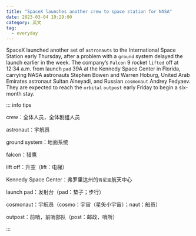 ```yaml
---
title: "SpaceX launches another crew to space station for NASA"
date: 2023-03-04 19:29:00
category: 英文
tag:
  - everyday
---
```


SpaceX launched another set of `astronauts` to the International Space Station early Thursday, after a problem with a `ground` system delayed the launch earlier in the week. The company’s `Falcon` 9 rocket `lifted` off at 12:34 a.m. from launch `pad` 39A at the Kennedy Space Center in Florida, carrying NASA astronauts Stephen Bowen and Warren Hoburg, United Arab Emirates astronaut Sultan Alneyadi, and Russian `cosmonaut` Andrey Fedyaev. They are expected to reach the `orbital` `outpost` early Friday to begin a six-month stay.

::: info tips

crew：全体人员，全体剧组人员

astronaut：宇航员

ground system：地面系统

falcon：猎鹰

lift off：升空（lift：电梯）

Kennedy Space Center：弗罗里达州的`肯尼迪`航天中心

launch pad：发射台（pad：垫子；步行）

cosmonaut：宇航员（cosmo：宇宙（星矢小宇宙）；naut：船员）

outpost：前哨，前哨部队（post：邮政，哨所）

:::
